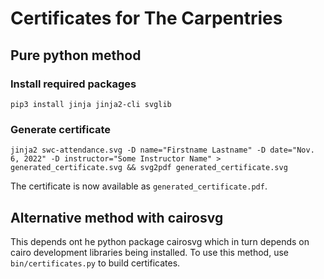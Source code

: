 # Certificates for The Carpentries

## Pure python method

### Install required packages

```
pip3 install jinja jinja2-cli svglib
```

### Generate certificate

```
jinja2 swc-attendance.svg -D name="Firstname Lastname" -D date="Nov. 6, 2022" -D instructor="Some Instructor Name" > generated_certificate.svg && svg2pdf generated_certificate.svg
```

The certificate is now available as `generated_certificate.pdf`.

## Alternative method with cairosvg

This depends ont he python package cairosvg which in turn depends on cairo development libraries being installed. To use this method, use `bin/certificates.py` to build certificates.



